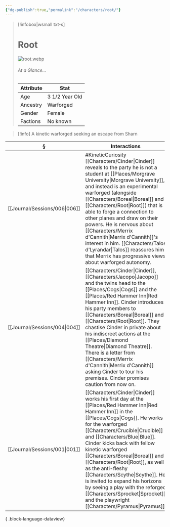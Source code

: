 ```yaml
---
{"dg-publish":true,"permalink":"/characters/root/"}
---
```


> [!infobox|wsmall txt-s]
> # Root
> ![root.webp](/img/user/z_attachments/root.webp) 
> ###### At a Glance...
> | Attribute | Stat |
> | ---- | ---- |
> | Age | 3 1/2 Year Old |
> | Ancestry | Warforged |
> | Gender | Female |
> | Factions | No known |

>[!info] A kinetic warforged seeking an escape from Sharn

| §                                | Interactions                                                                                                                                                                                                                                                                                                                                                                                                                  |
| -------------------------------- | ----------------------------------------------------------------------------------------------------------------------------------------------------------------------------------------------------------------------------------------------------------------------------------------------------------------------------------------------------------------------------------------------------------------------------- |
| [[Journal/Sessions/006\|006]] | #KineticCuriosity [[Characters/Cinder\|Cinder]] reveals to the party he is not a student at [[Places/Morgrave University\|Morgrave University]], and instead is an experimental warforged (alongside [[Characters/Boreal\|Boreal]] and [[Characters/Root\|Root]]) that is able to forge a connection to other planes and draw on their powers. He is nervous about [[Characters/Merrix d'Cannith\|Merrix d'Cannith]]'s interest in him. [[Characters/Talos d'Lyrandar\|Talos]] reassures him that Merrix has progressive views about warforged autonomy. |
| [[Journal/Sessions/004\|004]] | [[Characters/Cinder\|Cinder]], [[Characters/Jacopo\|Jacopo]] and the twins head to the [[Places/Cogs\|Cogs]] and the [[Places/Red Hammer Inn\|Red Hammer Inn]]. Cinder introduces his party members to [[Characters/Boreal\|Boreal]] and [[Characters/Root\|Root]]. They chastise Cinder in private about his indiscreet actions at the [[Places/Diamond Theatre\|Diamond Theatre]]. There is a letter from [[Characters/Merrix d'Cannith\|Merrix d'Cannith]] asking Cinder to tour his premises. Cinder promises caution from now on.                                                           |
| [[Journal/Sessions/001\|001]] | [[Characters/Cinder\|Cinder]] works his first day at the [[Places/Red Hammer Inn\|Red Hammer Inn]] in the [[Places/Cogs\|Cogs]]. He works for the warforged [[Characters/Crucible\|Crucible]] and [[Characters/Blue\|Blue]]. Cinder kicks back with fellow kinetic warforged [[Characters/Boreal\|Boreal]] and [[Characters/Root\|Root]], as well as the anti-fleshy [[Characters/Scythe\|Scythe]]. He is invited to expand his horizons by seeing a play with the reforged [[Characters/Sprocket\|Sprocket]] and the playwright [[Characters/Pyramus\|Pyramus]].                                                          |

{ .block-language-dataview}